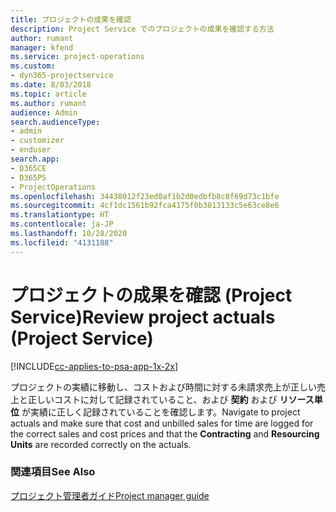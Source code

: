 ```yaml
---
title: プロジェクトの成果を確認
description: Project Service でのプロジェクトの成果を確認する方法
author: rumant
manager: kfend
ms.service: project-operations
ms.custom:
- dyn365-projectservice
ms.date: 8/03/2018
ms.topic: article
ms.author: rumant
audience: Admin
search.audienceType:
- admin
- customizer
- enduser
search.app:
- D365CE
- D365PS
- ProjectOperations
ms.openlocfilehash: 34438012f23ed0af1b2d0edbfb8c8f69d73c1bfe
ms.sourcegitcommit: 4cf1dc1561b92fca4175f0b3813133c5e63ce8e6
ms.translationtype: HT
ms.contentlocale: ja-JP
ms.lasthandoff: 10/28/2020
ms.locfileid: "4131188"
---
```

# <a name="review-project-actuals-project-service"></a><span data-ttu-id="e56c7-103">プロジェクトの成果を確認 (Project Service)</span><span class="sxs-lookup"><span data-stu-id="e56c7-103">Review project actuals (Project Service)</span></span>

[!INCLUDE[cc-applies-to-psa-app-1x-2x](../includes/cc-applies-to-psa-app-1x-2x.md)]

<span data-ttu-id="e56c7-104">プロジェクトの実績に移動し、コストおよび時間に対する未請求売上が正しい売上と正しいコストに対して記録されていること、および **契約** および **リソース単位** が実績に正しく記録されていることを確認します。</span><span class="sxs-lookup"><span data-stu-id="e56c7-104">Navigate to project actuals and make sure that cost and unbilled sales for time are logged for the correct sales and cost prices and that the **Contracting** and **Resourcing Units** are recorded correctly on the actuals.</span></span>  
  
### <a name="see-also"></a><span data-ttu-id="e56c7-105">関連項目</span><span class="sxs-lookup"><span data-stu-id="e56c7-105">See Also</span></span>  
 [<span data-ttu-id="e56c7-106">プロジェクト管理者ガイド</span><span class="sxs-lookup"><span data-stu-id="e56c7-106">Project manager guide</span></span>](../psa/project-manager-guide.md)
